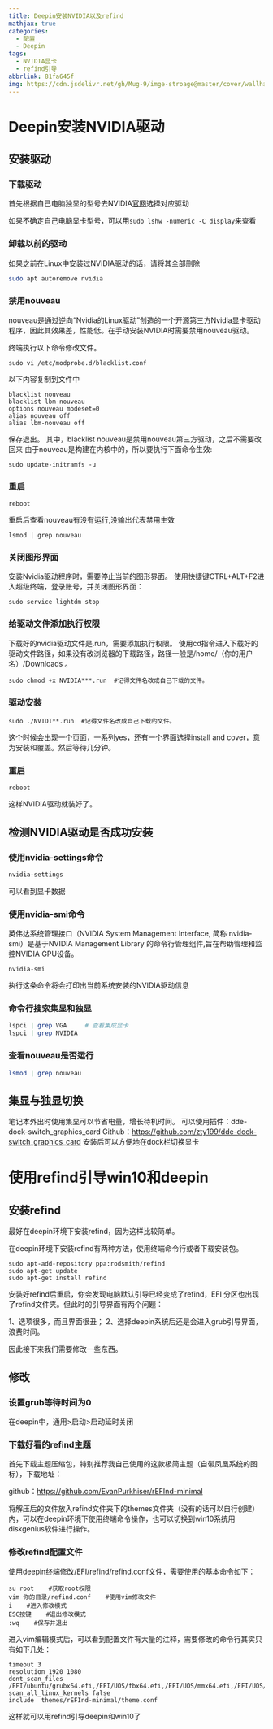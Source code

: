 ```yaml
---
title: Deepin安装NVIDIA以及refind
mathjax: true
categories:
  - 配置
  - Deepin
tags:
  - NVIDIA显卡
  - refind引导
abbrlink: 81fa645f
img: https://cdn.jsdelivr.net/gh/Mug-9/imge-stroage@master/cover/wallhaven-rdqvpq.hh78g37f4pc.jpg
---
```


# Deepin安装NVIDIA驱动

## 安装驱动

### 下载驱动

首先根据自己电脑独显的型号去NVIDIA[官网](https://www.nvidia.cn/geforce/drivers/)选择对应驱动

如果不确定自己电脑显卡型号，可以用`sudo lshw -numeric -C display`来查看

### 卸载以前的驱动

如果之前在Linux中安装过NVIDIA驱动的话，请将其全部删除

```bash
sudo apt autoremove nvidia
```

### 禁用nouveau

nouveau是通过逆向“Nvidia的Linux驱动”创造的一个开源第三方Nvidia显卡驱动程序，因此其效果差，性能低。在手动安装NVIDIA时需要禁用nouveau驱动。

终端执行以下命令修改文件。

```
sudo vi /etc/modprobe.d/blacklist.conf
```

以下内容复制到文件中

```
blacklist nouveau   
blacklist lbm-nouveau   
options nouveau modeset=0 
alias nouveau off   
alias lbm-nouveau off
```

保存退出。
其中，blacklist nouveau是禁用nouveau第三方驱动，之后不需要改回来
由于nouveau是构建在内核中的，所以要执行下面命令生效:

```
sudo update-initramfs -u
```

### 重启

```
reboot
```


重启后查看nouveau有没有运行,没输出代表禁用生效

```
lsmod | grep nouveau  
```

### 关闭图形界面
安装Nvidia驱动程序时，需要停止当前的图形界面。
使用快捷键CTRL+ALT+F2进入超级终端，登录账号，并关闭图形界面：

```
sudo service lightdm stop
```

### 给驱动文件添加执行权限
下载好的nvidia驱动文件是.run，需要添加执行权限。
使用cd指令进入下载好的驱动文件路径，如果没有改浏览器的下载路径，路径一般是/home/（你的用户名）/Downloads 。

```
sudo chmod +x NVIDIA***.run  #记得文件名改成自己下载的文件。
```


### 驱动安装

```
sudo ./NVIDI**.run  #记得文件名改成自己下载的文件。
```


这个时候会出现一个页面，一系列yes，还有一个界面选择install and cover，意为安装和覆盖。然后等待几分钟。

### 重启

```
reboot
```


这样NVIDIA驱动就装好了。

## 检测NVIDIA驱动是否成功安装

### 使用**nvidia-settings**命令

```bash
nvidia-settings
```

可以看到显卡数据

### 使用nvidia-smi命令
英伟达系统管理接口（NVIDIA System Management Interface, 简称 nvidia-smi）是基于NVIDIA Management Library 的命令行管理组件,旨在帮助管理和监控NVIDIA GPU设备。

```
nvidia-smi
```

执行这条命令将会打印出当前系统安装的NVIDIA驱动信息

### 命令行搜索集显和独显

```bash
lspci | grep VGA     # 查看集成显卡
lspci | grep NVIDIA  
```

### 查看nouveau是否运行

```bash
lsmod | grep nouveau
```

## 集显与独显切换

笔记本外出时使用集显可以节省电量，增长待机时间。
可以使用插件：dde-dock-switch_graphics_card
Github：https://github.com/zty199/dde-dock-switch_graphics_card
安装后可以方便地在dock栏切换显卡

# 使用refind引导win10和deepin

 ## 安装refind

最好在deepin环境下安装refind，因为这样比较简单。

在deepin环境下安装refind有两种方法，使用终端命令行或者下载安装包。

```
sudo apt-add-repository ppa:rodsmith/refind
sudo apt-get update
sudo apt-get install refind
```

安装好refind后重启，你会发现电脑默认引导已经变成了refind，EFI 分区也出现了refind文件夹。但此时的引导界面有两个问题：

1、选项很多，而且界面很丑；
2、选择deepin系统后还是会进入grub引导界面，浪费时间。

因此接下来我们需要修改一些东西。

## 修改

### 设置grub等待时间为0

在deepin中，通用>启动>启动延时关闭

### 下载好看的refind主题

首先下载主题压缩包，特别推荐我自己使用的这款极简主题（自带凤凰系统的图标），下载地址：

github：https://github.com/EvanPurkhiser/rEFInd-minimal

将解压后的文件放入refind文件夹下的themes文件夹（没有的话可以自行创建）内，可以在deepin环境下使用终端命令操作，也可以切换到win10系统用diskgenius软件进行操作。

### 修改refind配置文件

使用deepin终端修改/EFI/refind/refind.conf文件，需要使用的基本命令如下：

```
su root    #获取root权限
vim 你的目录/refind.conf    #使用vim修改文件
i    #进入修改模式
ESC按键    #退出修改模式
:wq    #保存并退出
```

进入vim编辑模式后，可以看到配置文件有大量的注释，需要修改的命令行其实只有如下几处：

```
timeout 3
resolution 1920 1080
dont_scan_files /EFI/ubuntu/grubx64.efi,/EFI/UOS/fbx64.efi,/EFI/UOS/mmx64.efi,/EFI/UOS/shimx64.efi,/EFI/boot/bootx64.efi,/EFI/boot/grubx64.efi
scan_all_linux_kernels false
include  themes/rEFInd-minimal/theme.conf
```

这样就可以用refind引导deepin和win10了